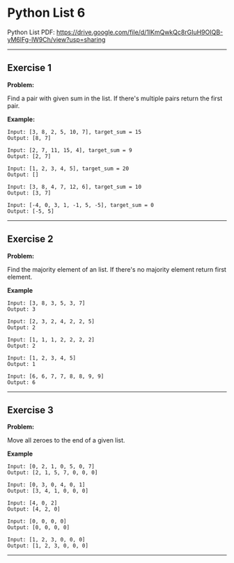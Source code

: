 # Python List 6

Python List PDF:
https://drive.google.com/file/d/1lKmQwkQc8rGIuH9OIQB-yM6lFg-lW9Ch/view?usp=sharing


---

## Exercise 1

**Problem:**

Find a pair with given sum in the list. If there's multiple pairs return the first pair.

**Example:**

	Input: [3, 8, 2, 5, 10, 7], target_sum = 15
	Output: [8, 7]
 
	Input: [2, 7, 11, 15, 4], target_sum = 9
	Output: [2, 7]

	Input: [1, 2, 3, 4, 5], target_sum = 20
	Output: []
    
	Input: [3, 8, 4, 7, 12, 6], target_sum = 10
	Output: [3, 7]

	Input: [-4, 0, 3, 1, -1, 5, -5], target_sum = 0
	Output: [-5, 5]

---

## Exercise 2

**Problem:**

Find the majority element of an list. If there's no majority element return first element.

**Example**

	Input: [3, 8, 3, 5, 3, 7]
	Output: 3
 
	Input: [2, 3, 2, 4, 2, 2, 5]
	Output: 2 

 	Input: [1, 1, 1, 2, 2, 2, 2]
	Output: 2

	Input: [1, 2, 3, 4, 5]
	Output: 1

	Input: [6, 6, 7, 7, 8, 8, 9, 9]
	Output: 6

---

## Exercise 3

**Problem:**

Move all zeroes to the end of a given list.

**Example**

	Input: [0, 2, 1, 0, 5, 0, 7]
	Output: [2, 1, 5, 7, 0, 0, 0]

	Input: [0, 3, 0, 4, 0, 1]
	Output: [3, 4, 1, 0, 0, 0]

	Input: [4, 0, 2]
	Output: [4, 2, 0]
 
	Input: [0, 0, 0, 0]
	Output: [0, 0, 0, 0]

 	Input: [1, 2, 3, 0, 0, 0]
	Output: [1, 2, 3, 0, 0, 0]
 
---


